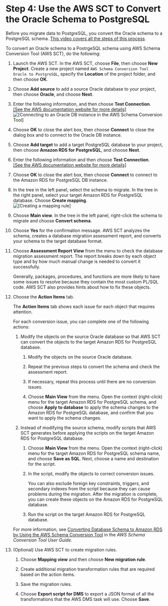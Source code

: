 # Step 4: Use the AWS SCT to Convert the Oracle Schema to PostgreSQL<a name="chap-rdsoracle2postgresql.steps.convertschema"></a>

Before you migrate data to PostgreSQL, you convert the Oracle schema to a PostgreSQL schema\. [This video covers all the steps of this process](https://youtu.be/ibtNkChGFkw)\.

To convert an Oracle schema to a PostrgeSQL schema using AWS Schema Conversion Tool \(AWS SCT\), do the following:

1. Launch the AWS SCT\. In the AWS SCT, choose **File**, then choose **New Project**\. Create a new project named `AWS Schema Conversion Tool Oracle to PostgreSQL`, specify the **Location** of the project folder, and then choose **OK**\.

1. Choose **Add source** to add a source Oracle database to your project, then choose **Oracle**, and choose **Next**\.

1. Enter the following information, and then choose **Test Connection**\.    
[\[See the AWS documentation website for more details\]](http://docs.aws.amazon.com/dms/latest/sbs/chap-rdsoracle2postgresql.steps.convertschema.html)  
![\[Connecting to an Oracle DB instance in the AWS Schema Conversion Tool\]](http://docs.aws.amazon.com/dms/latest/sbs/images/sbs-rdsor2postgresql11.png)

1. Choose **OK** to close the alert box, then choose **Connect** to close the dialog box and to connect to the Oracle DB instance\.

1. Choose **Add target** to add a target PostgreSQL database to your project, then choose **Amazon RDS for PostgreSQL**, and choose **Next**\.

1. Enter the following information and then choose **Test Connection**\.    
[\[See the AWS documentation website for more details\]](http://docs.aws.amazon.com/dms/latest/sbs/chap-rdsoracle2postgresql.steps.convertschema.html)

1. Choose **OK** to close the alert box, then choose **Connect** to connect to the Amazon RDS for PostgreSQL DB instance\.

1. In the tree in the left panel, select the schema to migrate\. In the tree in the right panel, select your target Amazon RDS for PostgreSQL database\. Choose **Create mapping**\.  
![\[Creating a mapping rule\]](http://docs.aws.amazon.com/dms/latest/sbs/images/sbs-rdsor2postgresqmapping.png)

1. Choose **Main view**\. In the tree in the left panel, right\-click the schema to migrate and choose **Convert schema**\.

1. Choose **Yes** for the confirmation message\. AWS SCT analyzes the schema, creates a database migration assessment report, and converts your schema to the target database format\.

1. Choose **Assessment Report View** from the menu to check the database migration assessment report\. The report breaks down by each object type and by how much manual change is needed to convert it successfully\.

   Generally, packages, procedures, and functions are more likely to have some issues to resolve because they contain the most custom PL/SQL code\. AWS SCT also provides hints about how to fix these objects\.

1. Choose the **Action Items** tab\.

   The **Action Items** tab shows each issue for each object that requires attention\.

   For each conversion issue, you can complete one of the following actions:

   1. Modify the objects on the source Oracle database so that AWS SCT can convert the objects to the target Amazon RDS for PostgreSQL database\.

      1. Modify the objects on the source Oracle database\.

      1. Repeat the previous steps to convert the schema and check the assessment report\.

      1. If necessary, repeat this process until there are no conversion issues\.

      1. Choose **Main View** from the menu\. Open the context \(right\-click\) menu for the target Amazon RDS for PostgreSQL schema, and choose **Apply to database** to apply the schema changes to the Amazon RDS for PostgreSQL database, and confirm that you want to apply the schema changes\.

   1. Instead of modifying the source schema, modify scripts that AWS SCT generates before applying the scripts on the target Amazon RDS for PostgreSQL database\.

      1. Choose **Main View** from the menu\. Open the context \(right\-click\) menu for the target Amazon RDS for PostgreSQL schema name, and choose **Save as SQL**\. Next, choose a name and destination for the script\.

      1. In the script, modify the objects to correct conversion issues\.

         You can also exclude foreign key constraints, triggers, and secondary indexes from the script because they can cause problems during the migration\. After the migration is complete, you can create these objects on the Amazon RDS for PostgreSQL database\.

      1. Run the script on the target Amazon RDS for PostgreSQL database\.

   For more information, see [Converting Database Schema to Amazon RDS by Using the AWS Schema Conversion Tool](https://docs.aws.amazon.com/SchemaConversionTool/latest/userguide/CHAP_Converting.html) in the *AWS Schema Conversion Tool User Guide*\.

1. \(Optional\) Use AWS SCT to create migration rules\.

   1. Choose **Mapping view** and then choose **New migration rule**\.

   1. Create additional migration transformation rules that are required based on the action items\.

   1. Save the migration rules\.

   1. Choose **Export script for DMS** to export a JSON format of all the transformations that the AWS DMS task will use\. Choose **Save**\.